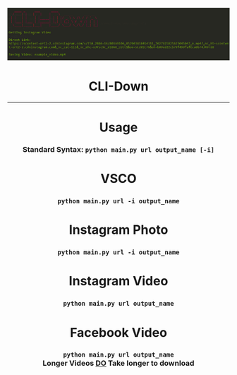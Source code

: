 <p align='center'>
  <img src='https://github.com/RustyBalboadev/CLI-Down/blob/master/CLI-Down.png'>
  <h1 align='center'>CLI-Down</h1><hr>
  <h1 align='center'>Usage</h1>
</p>
<h3 align='center'>
  Standard Syntax: <code>python main.py url output_name [-i]</code>
</h3>
  

<h1 align='center'>VSCO</h1>

<h3 align='center'>
  <code>python main.py url -i output_name</code>
</h3>
<h1 align='center'>Instagram Photo</h1>

<h3 align='center'>
  <code>python main.py url -i output_name</code>
</h3>

<h1 align='center'>Instagram Video</h1>

<h3 align='center'>
  <code>python main.py url output_name</code>
</h3>

<h1 align='center'>Facebook Video</h1>

<h3 align='center'>
  <code>python main.py url output_name</code><br>
  Longer Videos <u>DO</u> Take longer to download
</h3>

